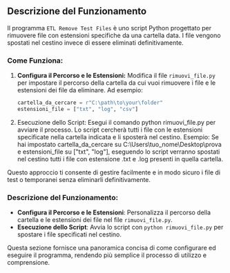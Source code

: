 ## Descrizione del Funzionamento

Il programma `ETL Remove Test Files` è uno script Python progettato per rimuovere file con estensioni specifiche da una cartella data. I file vengono spostati nel cestino invece di essere eliminati definitivamente.

### Come Funziona:

1. **Configura il Percorso e le Estensioni:**
   Modifica il file `rimuovi_file.py` per impostare il percorso della cartella da cui vuoi rimuovere i file e le estensioni dei file da eliminare. Ad esempio:
   
   ```python
   cartella_da_cercare = r"C:\path\to\your\folder"
   estensioni_file = ["txt", "log", "csv"]
2. Esecuzione dello Script:
Esegui il comando python rimuovi_file.py per avviare il processo. Lo script cercherà tutti i file con le estensioni specificate nella cartella indicata e li sposterà nel cestino.
Esempio:
Se hai impostato cartella_da_cercare su C:\Users\tuo_nome\Desktop\prova e estensioni_file su ["txt", "log"], eseguendo lo script verranno spostati nel cestino tutti i file con estensione .txt e .log presenti in quella cartella.

Questo approccio ti consente di gestire facilmente e in modo sicuro i file di test o temporanei senza eliminarli definitivamente.

### Descrizione del Funzionamento:
- **Configura il Percorso e le Estensioni**: Personalizza il percorso della cartella e le estensioni dei file nel file `rimuovi_file.py`.
- **Esecuzione dello Script**: Avvia lo script con `python rimuovi_file.py` per spostare i file specificati nel cestino.

Questa sezione fornisce una panoramica concisa di come configurare ed eseguire il programma, rendendo più semplice il processo di utilizzo e comprensione.
